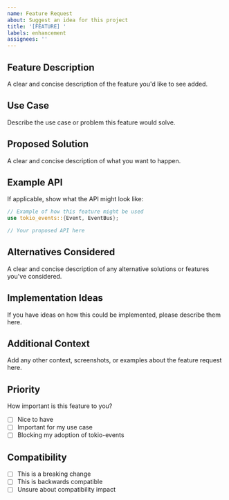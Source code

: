 ```yaml
---
name: Feature Request
about: Suggest an idea for this project
title: '[FEATURE] '
labels: enhancement
assignees: ''
---
```


## Feature Description

A clear and concise description of the feature you'd like to see added.

## Use Case

Describe the use case or problem this feature would solve.

## Proposed Solution

A clear and concise description of what you want to happen.

## Example API

If applicable, show what the API might look like:

```rust
// Example of how this feature might be used
use tokio_events::{Event, EventBus};

// Your proposed API here
```

## Alternatives Considered

A clear and concise description of any alternative solutions or features you've considered.

## Implementation Ideas

If you have ideas on how this could be implemented, please describe them here.

## Additional Context

Add any other context, screenshots, or examples about the feature request here.

## Priority

How important is this feature to you?

- [ ] Nice to have
- [ ] Important for my use case
- [ ] Blocking my adoption of tokio-events

## Compatibility

- [ ] This is a breaking change
- [ ] This is backwards compatible
- [ ] Unsure about compatibility impact